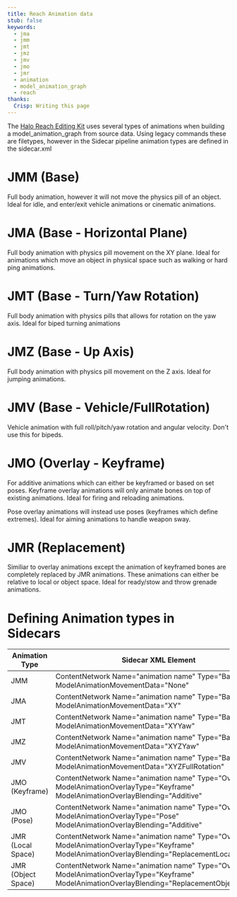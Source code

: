 ```yaml
---
title: Reach Animation data
stub: false
keywords:
  - jma
  - jmm
  - jmt
  - jmz
  - jmv
  - jmo
  - jmr
  - animation
  - model_animation_graph
  - reach
thanks:
  Crisp: Writing this page
---
```

The [Halo Reach Editing Kit](~hr-ek) uses several types of animations when building a model_animation_graph from source data. Using legacy commands these are filetypes, however in the Sidecar pipeline animation types are defined in the sidecar.xml

# JMM (Base)
Full body animation, however it will not move the physics pill of an object. Ideal for idle, and enter/exit vehicle animations or cinematic animations.

# JMA (Base - Horizontal Plane)
Full body animation with physics pill movement on the XY plane. Ideal for animations which move an object in physical space such as walking or hard ping animations.

# JMT (Base - Turn/Yaw Rotation)
Full body animation with physics pills that allows for rotation on the yaw axis. Ideal for biped turning animations

# JMZ (Base - Up Axis)
Full body animation with physics pill movement on the Z axis. Ideal for jumping animations.

# JMV (Base - Vehicle/FullRotation)
Vehicle animation with full roll/pitch/yaw rotation and angular velocity. Don't use this for bipeds.

# JMO (Overlay - Keyframe)
For additive animations which can either be keyframed or based on set poses.
Keyframe overlay animations will only animate bones on top of existing animations. Ideal for firing and reloading animations.

Pose overlay animations will instead use poses (keyframes which define extremes). Ideal for aiming animations to handle weapon sway.

# JMR (Replacement)
Similiar to overlay animations except the animation of keyframed bones are completely replaced by JMR animations. These animations can either be relative to local or object space. Ideal for ready/stow and throw grenade animations.

# Defining Animation types in Sidecars

| Animation Type | Sidecar XML Element |
|--------------|----------|
| JMM | ContentNetwork Name="animation name" Type="Base" ModelAnimationMovementData="None"
| JMA | ContentNetwork Name="animation name" Type="Base" ModelAnimationMovementData="XY"
| JMT | ContentNetwork Name="animation name" Type="Base" ModelAnimationMovementData="XYYaw"
| JMZ | ContentNetwork Name="animation name" Type="Base" ModelAnimationMovementData="XYZYaw"
| JMV | ContentNetwork Name="animation name" Type="Base" ModelAnimationMovementData="XYZFullRotation"
| JMO (Keyframe) | ContentNetwork Name="animation name" Type="Overlay" ModelAnimationOverlayType="Keyframe" ModelAnimationOverlayBlending="Additive"
| JMO (Pose)| ContentNetwork Name="animation name" Type="Overlay" ModelAnimationOverlayType="Pose" ModelAnimationOverlayBlending="Additive"
| JMR (Local Space) | ContentNetwork Name="animation name" Type="Overlay" ModelAnimationOverlayType="Keyframe" ModelAnimationOverlayBlending="ReplacementLocalSpace"
| JMR (Object Space) | ContentNetwork Name="animation name" Type="Overlay" ModelAnimationOverlayType="Keyframe" ModelAnimationOverlayBlending="ReplacementObjectSpace"
